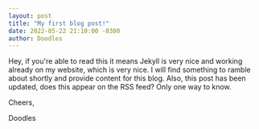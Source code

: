 ```yaml
---
layout: post
title: "My first blog post!"
date: 2022-05-22 21:10:00 -0300
author: Doodles
---
```


Hey, if you're able to read this it means Jekyll is very nice and working already on my website, which is very nice. I will find something to ramble about shortly and provide content for this blog. Also, this post has been updated, does this appear on the RSS feed? Only one way to know.

Cheers,

Doodles
